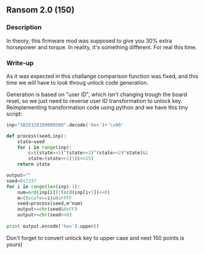 ## Ransom 2.0 (150)

### Description

In theory, this firmware mod was supposed to give you 30% extra horsepower and torque. In reality, it's something different. For real this time.

### Write-up

As it was expected in this challange comparison function was fixed, and this time we will have to look throug unlock code generation.

Generation is based on "user ID", which isn't changing trough the board reset, so we just need to reverse user ID transformation to unlock key. Reimplementing transformation code using python and we have this tiny script:

```python
inp="3835320109000500".decode('hex')+'\x00'

def process(seed,inp):
    state=seed
    for i in range(inp):
        c=((state>>5)^(state>>3)^(state>>2)^state)&1
        state=(state>>1)|(c<<15)        
    return state

output=""
seed=0x1337
for i in range(len(inp)-1):
    num=ord(inp[i])|(ord(inp[i+1])<<8)
    m=(0xcafe<<i)&0xFFFF
    seed=process(seed,m^num)
    output+=chr(seed&0xFF)
    output+=chr(seed>>8)
    
print output.encode('hex').upper()
```

Don't forget to convert unlock key to upper case and next 150 points is yours)